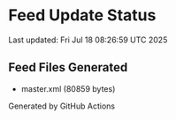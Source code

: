 # Feed Update Status
Last updated: Fri Jul 18 08:26:59 UTC 2025

## Feed Files Generated
- master.xml (80859 bytes)

Generated by GitHub Actions
